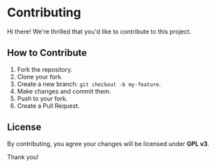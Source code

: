 # Contributing

Hi there! We're thrilled that you'd like to contribute to this project.

## How to Contribute

1. Fork the repository.
2. Clone your fork.
3. Create a new branch: `git checkout -b my-feature`.
4. Make changes and commit them.
5. Push to your fork.
6. Create a Pull Request.

## License

By contributing, you agree your changes will be licensed under **GPL v3**.

Thank you!
